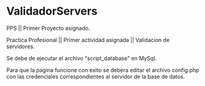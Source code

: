 # ValidadorServers
PPS || Primer Proyecto asignado.

Practica Profesional || Primer actividad asignada || Validacion de servidores.

Se debe de ejecutar el archivo "script_database" en MySql.

Para que la pagina funcione con exito se debera editar el archivo config.php con las credenciales correspondientes al servidor de la base de datos.
